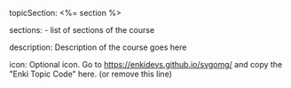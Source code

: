 topicSection: <%= section %>

sections:
	- list of sections of the course

description: Description of the course goes here

icon: Optional icon. Go to https://enkidevs.github.io/svgomg/ and copy the "Enki Topic Code" here. (or remove this line)
